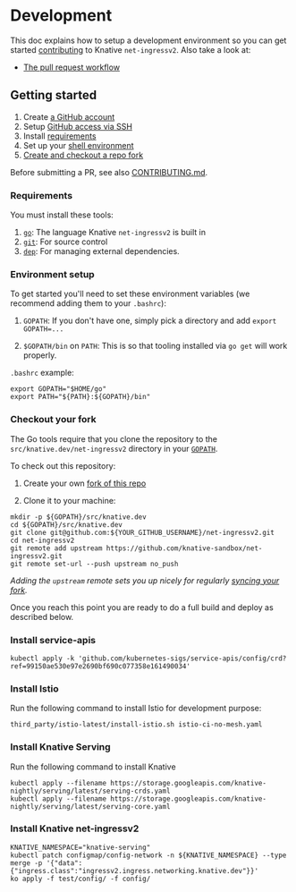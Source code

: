 # Development

This doc explains how to setup a development environment so you can get started
[contributing](https://www.knative.dev/contributing/) to Knative
`net-ingressv2`. Also take a look at:

- [The pull request workflow](https://knative.dev/community/contributing/reviewing/)

## Getting started

1. Create [a GitHub account](https://github.com/join)
1. Setup
   [GitHub access via SSH](https://help.github.com/articles/connecting-to-github-with-ssh/)
1. Install [requirements](#requirements)
1. Set up your [shell environment](#environment-setup)
1. [Create and checkout a repo fork](#checkout-your-fork)

Before submitting a PR, see also [CONTRIBUTING.md](./CONTRIBUTING.md).

### Requirements

You must install these tools:

1. [`go`](https://golang.org/doc/install): The language Knative `net-ingressv2`
   is built in
1. [`git`](https://help.github.com/articles/set-up-git/): For source control
1. [`dep`](https://github.com/golang/dep): For managing external dependencies.

### Environment setup

To get started you'll need to set these environment variables (we recommend
adding them to your `.bashrc`):

1. `GOPATH`: If you don't have one, simply pick a directory and add
   `export GOPATH=...`

1. `$GOPATH/bin` on `PATH`: This is so that tooling installed via `go get` will
   work properly.

`.bashrc` example:

```shell
export GOPATH="$HOME/go"
export PATH="${PATH}:${GOPATH}/bin"
```

### Checkout your fork

The Go tools require that you clone the repository to the
`src/knative.dev/net-ingressv2` directory in your
[`GOPATH`](https://github.com/golang/go/wiki/SettingGOPATH).

To check out this repository:

1. Create your own
   [fork of this repo](https://help.github.com/articles/fork-a-repo/)

1. Clone it to your machine:

```shell
mkdir -p ${GOPATH}/src/knative.dev
cd ${GOPATH}/src/knative.dev
git clone git@github.com:${YOUR_GITHUB_USERNAME}/net-ingressv2.git
cd net-ingressv2
git remote add upstream https://github.com/knative-sandbox/net-ingressv2.git
git remote set-url --push upstream no_push
```

_Adding the `upstream` remote sets you up nicely for regularly
[syncing your fork](https://help.github.com/articles/syncing-a-fork/)._

Once you reach this point you are ready to do a full build and deploy as
described below.

### Install service-apis

```
kubectl apply -k 'github.com/kubernetes-sigs/service-apis/config/crd?ref=99150ae530e97e2690bf690c077358e161490034'
```

### Install Istio

Run the following command to install Istio for development purpose:

```shell
third_party/istio-latest/install-istio.sh istio-ci-no-mesh.yaml
```

### Install Knative Serving

Run the following command to install Knative

```shell
kubectl apply --filename https://storage.googleapis.com/knative-nightly/serving/latest/serving-crds.yaml
kubectl apply --filename https://storage.googleapis.com/knative-nightly/serving/latest/serving-core.yaml
```

### Install Knative net-ingressv2

```
KNATIVE_NAMESPACE="knative-serving"
kubectl patch configmap/config-network -n ${KNATIVE_NAMESPACE} --type merge -p '{"data":{"ingress.class":"ingressv2.ingress.networking.knative.dev"}}'
ko apply -f test/config/ -f config/
```
